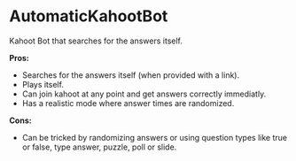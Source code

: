 # AutomaticKahootBot
Kahoot Bot that searches for the answers itself.

**Pros:**
 - Searches for the answers itself (when provided with a link).
 - Plays itself.
 - Can join kahoot at any point and get answers correctly immediatly.
 - Has a realistic mode where answer times are randomized.
 
**Cons:**
 - Can be tricked by randomizing answers or using question types like true or false, type answer, puzzle, poll or slide.
